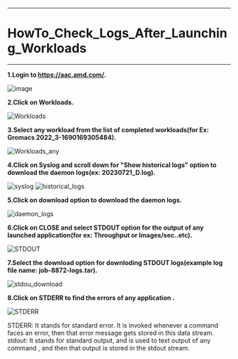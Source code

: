 ***

# HowTo_Check_Logs_After_Launching_Workloads

***

 **1.Login to https://aac.amd.com/.**
  
   ![image](https://github.com/gurumohan123/AMDAcceleratorCloudGuides/assets/137781570/d0ec09a6-d268-4ae8-9479-51a0a7e99f11)
   
 **2.Click on Workloads.**
 
   ![Workloads](https://github.com/gurumohan123/AMDAcceleratorCloudGuides/assets/137781570/d7a4f29c-c075-40bd-9cd5-42fef486580f)
   
 **3.Select any workload from the list of completed workloads(for Ex: Gromacs 2022_3-1690169305484).**
 
   ![Workloads_any](https://github.com/gurumohan123/AMDAcceleratorCloudGuides/assets/137781570/7ad05cd1-8887-4641-9c2a-d17e5dff9ffd)
   
 **4.Click on Syslog and scroll down for "Show historical logs" option to download the daemon logs(ex: 20230721_D.log).**
 
   ![syslog](https://github.com/gurumohan123/AMDAcceleratorCloudGuides/assets/137781570/ecd69ae6-2002-46fe-bd10-6b8bb175a461)
   ![historical_logs](https://github.com/gurumohan123/AMDAcceleratorCloudGuides/assets/137781570/c3ddc6bb-9a7e-4f9a-af15-4e6521581ba7)

 **5.Click on download option to download the daemon logs.**
 
   ![daemon_logs](https://github.com/gurumohan123/AMDAcceleratorCloudGuides/assets/137781570/fdca1818-8aff-44d2-a659-4e5e75c238de)

 **6.Click on CLOSE and select STDOUT option for the output of any launched application(for ex: Throughput or Images/sec..etc).**
 
   ![STDOUT](https://github.com/gurumohan123/AMDAcceleratorCloudGuides/assets/137781570/682938f0-4646-42c9-a747-269b197249da)
   
 **7.Select the download option for downloding STDOUT logs(example log file name: job-8872-logs.tar).**
 
   ![stdou_download](https://github.com/gurumohan123/AMDAcceleratorCloudGuides/assets/137781570/28d1d929-9f8c-4f10-8778-21cbc8bac864)
   
 **8.Click on STDERR to find the errors of any application .**
 
   ![STDERR](https://github.com/gurumohan123/AMDAcceleratorCloudGuides/assets/137781570/f63e7fac-3ae3-4a5a-b8f2-95dd2534875f)

  STDERR: It stands for standard error. It is invoked whenever a command faces an error, then that error message gets stored in this data stream.
  stdout: It stands for standard output, and is used to text output of any command , and then that output is stored in the stdout stream.














